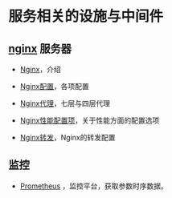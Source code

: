 # 服务相关的设施与中间件



## [nginx](nginx\README.md) 服务器

- [Nginx](nginx/nginx.md)，介绍
- [Nginx配置](nginx/nginx_config.md)，各项配置

- [Nginx代理](nginx/nginx_proxy.md)，七层与四层代理

- [Nginx性能配置项](nginx/nginx_performance.md)，关于性能方面的配置选项

- [Nginx转发](nginx/nginx_rewirte.md)，Nginx的转发配置

## 监控

- [Prometheus](prometheus\README.md) ，监控平台，获取参数时序数据。
